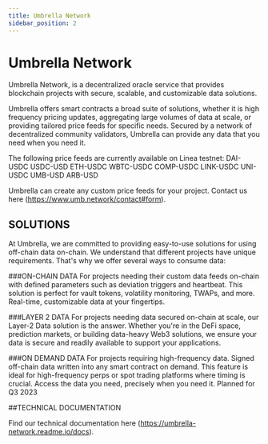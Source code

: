 ```yaml
---
title: Umbrella Network
sidebar_position: 2
---
```


# Umbrella Network

Umbrella Network, is a decentralized oracle service that provides blockchain projects with secure, scalable, and customizable data solutions.

Umbrella offers smart contracts a broad suite of solutions, whether it is high frequency pricing updates, aggregating large volumes of data at scale, or providing tailored price feeds for specific needs. Secured by a network of decentralized community validators, Umbrella can provide any data that you need when you need it.

The following price feeds are currently available on Linea testnet:
DAI-USDC
USDC-USD
ETH-USDC
WBTC-USDC
COMP-USDC
LINK-USDC
UNI-USDC
UMB-USD
ARB-USD

Umbrella can create any custom price feeds for your project.
Contact us here (https://www.umb.network/contact#form).

## SOLUTIONS   
At Umbrella, we are committed to providing easy-to-use solutions for using off-chain data on-chain. We understand that different projects have unique requirements. That's why we offer several ways to consume data:

###ON-CHAIN DATA
For projects needing their custom data feeds on-chain with defined parameters such as deviation triggers and heartbeat. This solution is perfect for vault tokens, volatility monitoring, TWAPs, and more. Real-time, customizable data at your fingertips.

###LAYER 2 DATA
For projects needing data secured on-chain at scale, our Layer-2 Data solution is the answer. Whether you're in the DeFi space, prediction markets, or building data-heavy Web3 solutions, we ensure your data is secure and readily available to support your applications.

###ON DEMAND DATA
For projects requiring high-frequency data. Signed off-chain data written into any smart contract on demand. This feature is ideal for high-frequency perps or spot trading platforms where timing is crucial. Access the data you need, precisely when you need it.
Planned for Q3 2023

##TECHNICAL DOCUMENTATION

Find our technical documentation here (https://umbrella-network.readme.io/docs).
